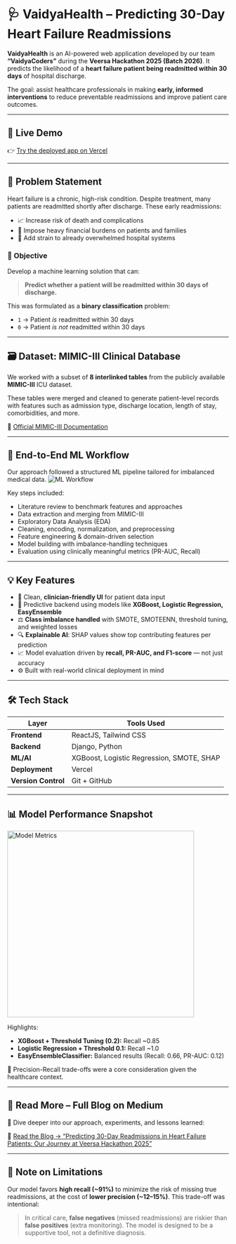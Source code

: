 # 🩺 VaidyaHealth – Predicting 30-Day Heart Failure Readmissions

**VaidyaHealth** is an AI-powered web application developed by our team **“VaidyaCoders”** during the **Veersa Hackathon 2025 (Batch 2026)**. It predicts the likelihood of a **heart failure patient being readmitted within 30 days** of hospital discharge.

The goal: assist healthcare professionals in making **early, informed interventions** to reduce preventable readmissions and improve patient care outcomes.

---

## 🚀 Live Demo

👉 [Try the deployed app on Vercel](https://vaidya-health-mlwg.vercel.app/)

---

## 📌 Problem Statement

Heart failure is a chronic, high-risk condition. Despite treatment, many patients are readmitted shortly after discharge. These early readmissions:

* 📈 Increase risk of death and complications
* 💸 Impose heavy financial burdens on patients and families
* 🏥 Add strain to already overwhelmed hospital systems

### 🎯 Objective

Develop a machine learning solution that can:

> **Predict whether a patient will be readmitted within 30 days of discharge.**

This was formulated as a **binary classification** problem:

* `1` → Patient *is* readmitted within 30 days
* `0` → Patient *is not* readmitted within 30 days

---

## 🗃️ Dataset: MIMIC-III Clinical Database

We worked with a subset of **8 interlinked tables** from the publicly available **MIMIC-III** ICU dataset.

These tables were merged and cleaned to generate patient-level records with features such as admission type, discharge location, length of stay, comorbidities, and more.

📄 [Official MIMIC-III Documentation](https://mimic.mit.edu/docs/iii/tables/)

---

## 🔁 End-to-End ML Workflow

Our approach followed a structured ML pipeline tailored for imbalanced medical data.
![ML Workflow](https://github.com/user-attachments/assets/71c9c13d-b8c0-4702-bc5f-677ed78dd872)

Key steps included:

* Literature review to benchmark features and approaches
* Data extraction and merging from MIMIC-III
* Exploratory Data Analysis (EDA)
* Cleaning, encoding, normalization, and preprocessing
* Feature engineering & domain-driven selection
* Model building with imbalance-handling techniques
* Evaluation using clinically meaningful metrics (PR-AUC, Recall)

---

## 💡 Key Features

* 🧾 Clean, **clinician-friendly UI** for patient data input
* 🤖 Predictive backend using models like **XGBoost, Logistic Regression, EasyEnsemble**
* ⚖️ **Class imbalance handled** with SMOTE, SMOTEENN, threshold tuning, and weighted losses
* 🔍 **Explainable AI**: SHAP values show top contributing features per prediction
* 📈 Model evaluation driven by **recall, PR-AUC, and F1-score** — not just accuracy
* ⚙️ Built with real-world clinical deployment in mind

---

## 🛠️ Tech Stack

| Layer               | Tools Used                                |
| ------------------- | ----------------------------------------- |
| **Frontend**        | ReactJS, Tailwind CSS                     |
| **Backend**         | Django, Python                            |
| **ML/AI**           | XGBoost, Logistic Regression, SMOTE, SHAP |
| **Deployment**      | Vercel                                    |
| **Version Control** | Git + GitHub                              |

---

## 📊 Model Performance Snapshot

<img width="425" alt="Model Metrics" src="https://github.com/user-attachments/assets/f3732117-2003-4729-b9f0-942ac9e50b8a" />

Highlights:

* **XGBoost + Threshold Tuning (0.2):** Recall \~0.85
* **Logistic Regression + Threshold 0.1:** Recall \~1.0
* **EasyEnsembleClassifier:** Balanced results (Recall: 0.66, PR-AUC: 0.12)

📌 Precision-Recall trade-offs were a core consideration given the healthcare context.

---

## 📝 Read More – Full Blog on Medium

📖 Dive deeper into our approach, experiments, and lessons learned:

🔗 [Read the Blog → “Predicting 30-Day Readmissions in Heart Failure Patients: Our Journey at Veersa Hackathon 2025”](https://medium.com/@pragyatripathii19/predicting-30-day-readmissions-in-heart-failure-patients-our-journey-at-veersa-hackathon-2025-57ab3d9453d3)

---

## 📌 Note on Limitations

Our model favors **high recall (\~91%)** to minimize the risk of missing true readmissions, at the cost of **lower precision (\~12–15%)**. This trade-off was intentional:

> In critical care, **false negatives** (missed readmissions) are riskier than **false positives** (extra monitoring). The model is designed to be a supportive tool, not a definitive diagnosis.



